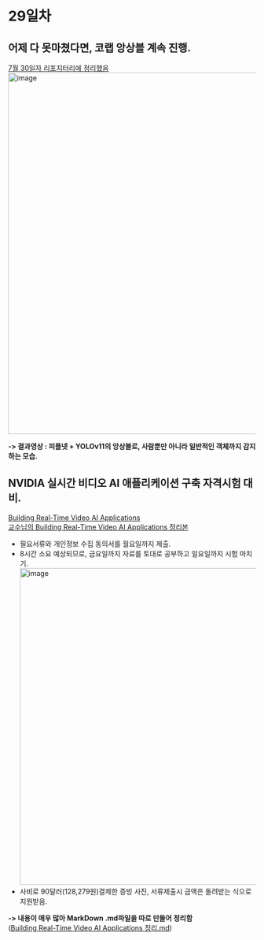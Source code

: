 # 29일차

## 어제 다 못마쳤다면, 코랩 앙상블 계속 진행.
[7월 30일자 리포지터리에 정리했음](https://github.com/audalsgh/20250730#2-%EC%95%99%EC%83%81%EB%B8%94-%EB%B0%A9%EC%8B%9D%EC%9C%BC%EB%A1%9C-%ED%94%BC%ED%94%8C%EB%84%B7--%ED%8A%B8%EB%9E%98%ED%94%BD%EB%84%B7--yolov11-%ED%86%B5%ED%95%A9%ED%95%B4%EB%B3%B4%EA%B8%B0)
<img width="1210" height="734" alt="image" src="https://github.com/user-attachments/assets/92fb1082-cc92-4b4e-a15a-e322399c8121" />

**-> 결과영상 : 피플넷 + YOLOv11의 앙상블로, 사람뿐만 아니라 일반적인 객체까지 감지하는 모습.**

## NVIDIA 실시간 비디오 AI 애플리케이션 구축 자격시험 대비.
[Building Real-Time Video AI Applications](https://learn.nvidia.com/courses/course?course_id=course-v1:DLI+S-IV-01+V1&unit=block-v1:DLI+S-IV-01+V1+type@vertical+block@67d7c59f99074da4a57220c9dfbfc980)<br>
[교수님의 Building Real-Time Video AI Applications 정리본](https://docs.google.com/document/d/1WUtXecVecKDd5b2omhBJMx-FiIq2zsVs_Fsetb5rdcE/edit?tab=t.0)
- 필요서류와 개인정보 수집 동의서를 월요일까지 제출.
- 8시간 소요 예상되므로, 금요일까지 자료를 토대로 공부하고 일요일까지 시험 마치기.
  <img width="1289" height="643" alt="image" src="https://github.com/user-attachments/assets/f1465166-1344-4ae7-92cc-c3ad7ce553e9" />
- 사비로 90달러(128,279원)결제한 증빙 사진, 서류제출시 금액은 돌려받는 식으로 지원받음.

**-> 내용이 매우 많아 MarkDown .md파일을 따로 만들어 정리함**<br>
([Building Real-Time Video AI Applications 정리.md](https://github.com/audalsgh/20250731/blob/main/Building%20Real-Time%20Video%20AI%20Applications%20%EC%A0%95%EB%A6%AC.md))
